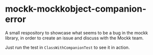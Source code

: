 # mockk-mockkobject-companion-error
A small respository to showcase what seems to be a bug in the mockk library, in order to create an issue and discuss with the Mockk team.

Just run the test in `ClassWithCompanionTest` to see it in action.